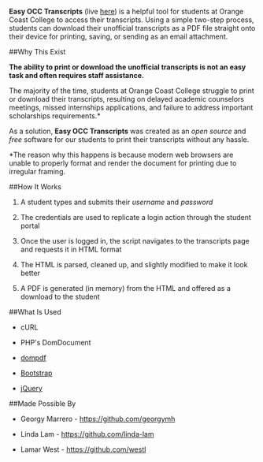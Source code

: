 **Easy OCC Transcripts** (live [here](https://mighty-eyrie-49519.herokuapp.com)) is a helpful tool for students at Orange Coast College to access their transcripts. Using a simple two-step process, students can download their unofficial transcripts as a PDF file straight onto their device for printing, saving, or sending as an email attachment.

##Why This Exist

**The ability to print or download the unofficial transcripts is not an easy task and often requires staff assistance.**

The majority of the time, students at Orange Coast College struggle to print or download their transcripts, resulting on delayed academic counselors meetings, missed internships applications, and failure to address important scholarships requirements.*

As a solution, **Easy OCC Transcripts** was created as an *open source* and *free* software for our students to print their transcripts without any hassle.

*The reason why this happens is because modern web browsers are unable to properly format and render the document for printing due to irregular framing.

##How It Works

1. A student types and submits their *username* and *password*

1. The credentials are used to replicate a login action through the student portal

1. Once the user is logged in, the script navigates to the transcripts page and requests it in HTML format

1. The HTML is parsed, cleaned up, and slightly modified to make it look better

1. A PDF is generated (in memory) from the HTML and offered as a download to the student


##What Is Used

- cURL

- PHP's DomDocument

- [dompdf](https://github.com/dompdf/dompdf)

- [Bootstrap](http://getbootstrap.com/)

- [jQuery](https://jquery.com/)


##Made Possible By

- Georgy Marrero - https://github.com/georgymh

- Linda Lam - https://github.com/linda-lam

- Lamar West - https://github.com/westl
